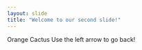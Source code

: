 ```yaml
---
layout: slide
title: "Welcome to our second slide!"
---
```

Orange Cactus
Use the left arrow to go back!
